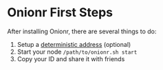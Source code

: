 # Onionr First Steps

After installing Onionr, there are several things to do:

1. Setup a [deterministic address](deterministic.md) (optional)
2. Start your node `/path/to/onionr.sh start`
3. Copy your ID and share it with friends